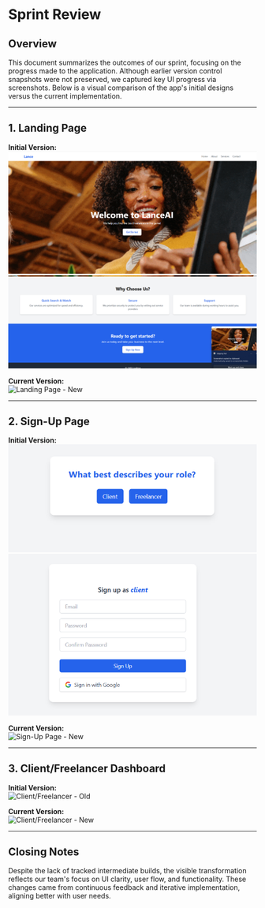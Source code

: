 # Sprint Review

## Overview
This document summarizes the outcomes of our sprint, focusing on the progress made to the application. Although earlier version control snapshots were not preserved, we captured key UI progress via screenshots. Below is a visual comparison of the app's initial designs versus the current implementation.

---

## 1. Landing Page

**Initial Version:**  
![Landing Page - Old](./Screenshot%202025-05-25%20133440.png)
![Landing Page - Old](./Screenshot%202025-05-25%20133449.png)

**Current Version:**  
![Landing Page - New]()

---

## 2. Sign-Up Page

**Initial Version:**  
![Sign-Up Page - Old](./Screenshot%202025-05-25%20133455.png)
![Sign-Up Page - Old](./Screenshot%202025-05-25%20133501.png)

**Current Version:**  
![Sign-Up Page - New](./images/signup_new.png)

---

## 3. Client/Freelancer Dashboard

**Initial Version:**  
![Client/Freelancer - Old](./images/dashboard_old.png)

**Current Version:**  
![Client/Freelancer - New](./images/dashboard_new.png)

---

## Closing Notes

Despite the lack of tracked intermediate builds, the visible transformation reflects our team's focus on UI clarity, user flow, and functionality. These changes came from continuous feedback and iterative implementation, aligning better with user needs.
